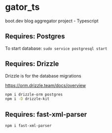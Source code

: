 # gator_ts
boot.dev blog aggregator project - Typescript


## Requires: Postgres

To start database: `sudo service postgresql start`

## Requires: Drizzle

Drizzle is for the database migrations

https://orm.drizzle.team/docs/overview

```bash
npm i drizzle-orm postgres
npm i -D drizzle-kit
```

## Requires: fast-xml-parser

`npm i fast-xml-parser`